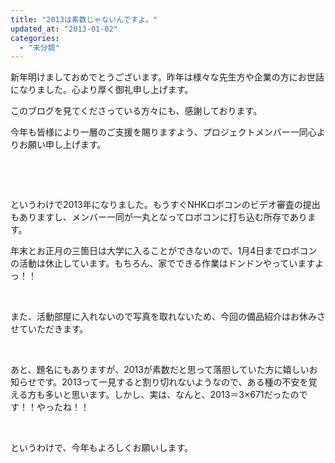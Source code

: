 ```yaml
---
title: "2013は素数じゃないんですよ。"
updated_at: "2013-01-02"
categories: 
  - "未分類"
---
```


新年明けましておめでとうございます。昨年は様々な先生方や企業の方にお世話になりました。心より厚く御礼申し上げます。

このブログを見てくださっている方々にも、感謝しております。

今年も皆様により一層のご支援を賜りますよう、プロジェクトメンバー一同心よりお願い申し上げます。

 

 

というわけで2013年になりました。もうすぐNHKロボコンのビデオ審査の提出もありますし、メンバー一同が一丸となってロボコンに打ち込む所存であります。

年末とお正月の三箇日は大学に入ることができないので、1月4日までロボコンの活動は休止しています。もちろん、家でできる作業はドンドンやっていますよっ！！

 

また、活動部屋に入れないので写真を取れないため、今回の備品紹介はお休みさせていただきます。

 

あと、題名にもありますが、2013が素数だと思って落胆していた方に嬉しいお知らせです。2013って一見すると割り切れないようなので、ある種の不安を覚える方も多いと思います。しかし、実は、なんと、2013＝3×671だったのです！！やったね！！

 

というわけで、今年もよろしくお願いします。
